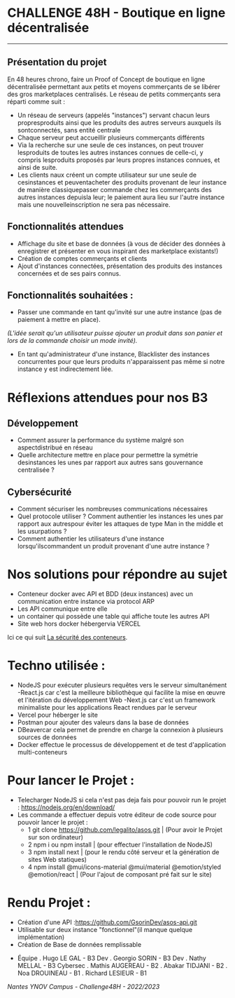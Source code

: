 #  CHALLENGE 48H - Boutique en ligne décentralisée

---

##  Présentation du projet

En 48 heures chrono, faire un Proof of Concept de boutique en ligne décentralisée permettant aux petits et moyens commerçants de se libérer des gros marketplaces centralisés.
Le réseau de petits commerçants sera réparti comme suit :
- Un réseau de serveurs (appelés "instances") servant chacun leurs propresproduits ainsi que les produits des autres serveurs auxquels ils sontconnectés, sans entité centrale
- Chaque serveur peut accueillir plusieurs commerçants différents
- Via la recherche sur une seule de ces instances, on peut trouver lesproduits de toutes les autres instances connues de celle-ci, y compris lesproduits proposés par leurs propres instances connues, et ainsi de suite.
- Les clients naux créent un compte utilisateur sur une seule de cesinstances et peuventacheter des produits provenant de leur instance de manière classiquepasser commande chez les commerçants des autres instances depuisla leur; le paiement aura lieu sur l'autre instance mais une nouvelleinscription ne sera pas nécessaire.

##  Fonctionnalités attendues

-   Affichage du site et base de données (à vous de décider des données à enregistrer et présenter en vous inspirant des marketplace existants!) 
-   Création de comptes commerçants et clients 
-   Ajout d'instances connectées, présentation des produits des instances concernées et de ses pairs connus. 

##  Fonctionnalités souhaitées :

-   Passer une commande en tant qu'invité sur une autre instance (pas de paiement à mettre en place). 

_(L'idée serait qu'un utilisateur puisse ajouter un produit dans son panier et lors de la commande choisir un mode invité)._

-   En tant qu'administrateur d'une instance, Blacklister des instances concurrentes pour que leurs produits n'apparaissent pas même si notre instance y est indirectement liée. 

# Réflexions attendues pour nos B3
## Développement 
- Comment assurer la performance du système malgré son aspectdistribué en réseau 
- Quelle architecture mettre en place pour permettre la symétrie desinstances les unes par rapport aux autres sans gouvernance centralisée ?
## Cybersécurité 
- Comment sécuriser les nombreuses communications nécessaires 
- Quel protocole utiliser ? Comment authentier les instances les unes par rapport aux autrespour éviter les attaques de type Man in the middle et les usurpations ?
- Comment authentier les utilisateurs d'une instance lorsqu'ilscommandent un produit provenant d'une autre instance ?

# Nos solutions pour répondre au sujet 

- Conteneur docker avec API et BDD (deux instances) avec un communication entre instance via protocol ARP
- Les API communique entre elle 
- un container qui possède une table qui affiche toute les autres API
- Site web hors docker hébergervia VERCEL

Ici ce qui suit [La sécurité des conteneurs](https://github.com/legalito/asos/blob/main/secure.md "La sécurtité pour nos conteneurs").

# Techno utilisée :

  - NodeJS pour exécuter plusieurs requêtes vers le serveur simultanément
     -React.js car c'est la meilleure bibliothèque qui facilite la mise en œuvre et l'itération du développement Web 
     -Next.js  car c'est un framework minimaliste pour les applications React rendues par le serveur
  - Vercel pour héberger le site 
  - Postman pour ajouter des valeurs dans la base de données 
  - DBeavercar cela permet de prendre en charge la connexion à plusieurs sources de données
  - Docker effectue  le processus de développement et de test d'application multi-conteneurs
  
# Pour lancer le Projet :  
- Telecharger NodeJS si cela n'est pas deja fais pour pouvoir run le projet : https://nodejs.org/en/download/
- Les commande a effectuer depuis votre éditeur de code source pour pouvoir lancer le projet :
  - 1 git clone https://github.com/legalito/asos.git | (Pour avoir le Projet sur son ordinateur)
  - 2 npm i ou npm install | (pour effectuer l'installation de NodeJS)
  - 3 npm install next | (pour le rendu côté serveur et la génération de sites Web statiques)
  - 4 npm install @mui/icons-material @mui/material @emotion/styled @emotion/react | (Pour l'ajout de composant pré fait sur le site)

# Rendu Projet :

  - Création d'une API :https://github.com/GsorinDev/asos-api.git
  - Utilisable sur deux instance "fonctionnel"(il manque quelque implémentation) 
  - Création de Base de données remplissable

* Équipe
  . Hugo LE GAL - B3 Dev
  . Georgio SORIN - B3 Dev
  . Nathy MELLAL - B3 Cybersec
  . Mathis AUGEREAU - B2
  . Abakar TIDJANI - B2 
  . Noa DROUINEAU - B1
  . Richard LESIEUR - B1


_Nantes YNOV Campus - Challenge48H - 2022/2023_
